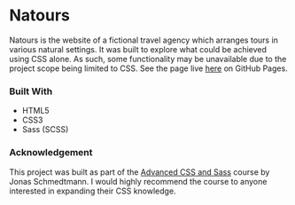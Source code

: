 # Natours

Natours is the website of a fictional travel agency which arranges tours in various natural settings. It was built to explore what could be achieved using CSS alone. As such, some functionality may be unavailable due to the project scope being limited to CSS. See the page live [here](https://mk-hill.github.io/Natours/) on GitHub Pages.


### Built With

- HTML5
- CSS3
- Sass (SCSS)

### Acknowledgement
This project was built as part of the [Advanced CSS and Sass](https://www.udemy.com/advanced-css-and-sass/) course by Jonas Schmedtmann. I would highly recommend the course to anyone interested in expanding their CSS knowledge.
